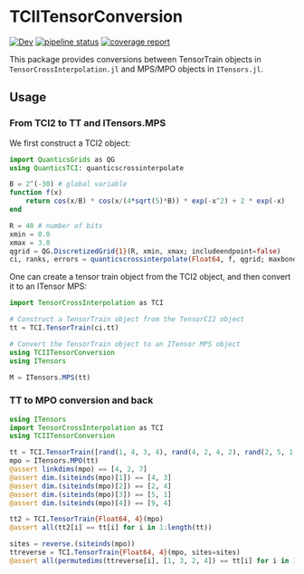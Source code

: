 # TCIITensorConversion
[![Dev](https://img.shields.io/badge/docs-dev-blue.svg)](https://tensors4fields.gitlab.io/tciitensorconversion.jl/dev/index.html)
[![pipeline status](https://gitlab.com/tensors4fields/tciitensorconversion.jl/badges/main/pipeline.svg)](https://gitlab.com/tensors4fields/tciitensorconversion.jl/-/commits/main)
[![coverage report](https://gitlab.com/tensors4fields/tciitensorconversion.jl/badges/main/coverage.svg)](https://gitlab.com/tensors4fields/tciitensorconversion.jl/-/commits/main)

This package provides conversions between TensorTrain objects in `TensorCrossInterpolation.jl` and MPS/MPO objects in `ITensors.jl`.

## Usage
### From TCI2 to TT and ITensors.MPS
We first construct a TCI2 object:
```julia
import QuanticsGrids as QG
using QuanticsTCI: quanticscrossinterpolate

B = 2^(-30) # global variable
function f(x)
    return cos(x/B) * cos(x/(4*sqrt(5)*B)) * exp(-x^2) + 2 * exp(-x)
end

R = 40 # number of bits
xmin = 0.0
xmax = 3.0
qgrid = QG.DiscretizedGrid{1}(R, xmin, xmax; includeendpoint=false)
ci, ranks, errors = quanticscrossinterpolate(Float64, f, qgrid; maxbonddim=15)
```

One can create a tensor train object from the TCI2 object, and then convert it to an ITensor MPS:

```julia
import TensorCrossInterpolation as TCI

# Construct a TensorTrain object from the TensorCI2 object
tt = TCI.TensorTrain(ci.tt)

# Convert the TensorTrain object to an ITensor MPS object
using TCIITensorConversion
using ITensors

M = ITensors.MPS(tt)
```

### TT to MPO conversion and back

```julia
using ITensors
import TensorCrossInterpolation as TCI
using TCIITensorConversion

tt = TCI.TensorTrain([rand(1, 4, 3, 4), rand(4, 2, 4, 2), rand(2, 5, 1, 7), rand(7, 9, 4, 1)])
mpo = ITensors.MPO(tt)
@assert linkdims(mpo) == [4, 2, 7]
@assert dim.(siteinds(mpo)[1]) == [4, 3]
@assert dim.(siteinds(mpo)[2]) == [2, 4]
@assert dim.(siteinds(mpo)[3]) == [5, 1]
@assert dim.(siteinds(mpo)[4]) == [9, 4]

tt2 = TCI.TensorTrain{Float64, 4}(mpo)
@assert all(tt2[i] == tt[i] for i in 1:length(tt))

sites = reverse.(siteinds(mpo))
ttreverse = TCI.TensorTrain{Float64, 4}(mpo, sites=sites)
@assert all(permutedims(ttreverse[i], [1, 3, 2, 4]) == tt[i] for i in 1:length(tt))
```